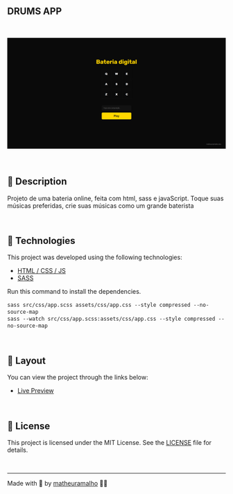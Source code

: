 ## DRUMS APP
<br>

<p align="center">
    <img
        src=".github/preview.png"
        alt="Preview da página inicial do site">
</p>
<br>

## 🚧 Description

Projeto de uma bateria online, feita com html, sass e javaScript.
Toque suas músicas preferidas, crie suas músicas como um grande baterista

<br>

## 🚀 Technologies

This project was developed using the following technologies:

- [HTML / CSS / JS](https://developer.mozilla.org/)
- [SASS](https://sass-lang.com/)

Run this command to install the dependencies.

```
sass src/css/app.scss assets/css/app.css --style compressed --no-source-map
sass --watch src/css/app.scss:assets/css/app.css --style compressed --no-source-map
```

<br>

## 🔖 Layout

You can view the project through the links below:

- [Live Preview](https://drumsjs-mat.vercel.app/)

<br>

## 📝 License

This project is licensed under the MIT License. See the [LICENSE](LICENSE) file for details.

<br>

---

Made with 💜 by [matheuramalho](https://www.matheusramalho.dev) ✌🏻
